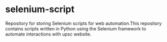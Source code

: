 # selenium-script
Repository for storing Selenium scripts for web automation.This repository contains scripts written in Python using the Selenium framework to automate interactions with upsc website.
